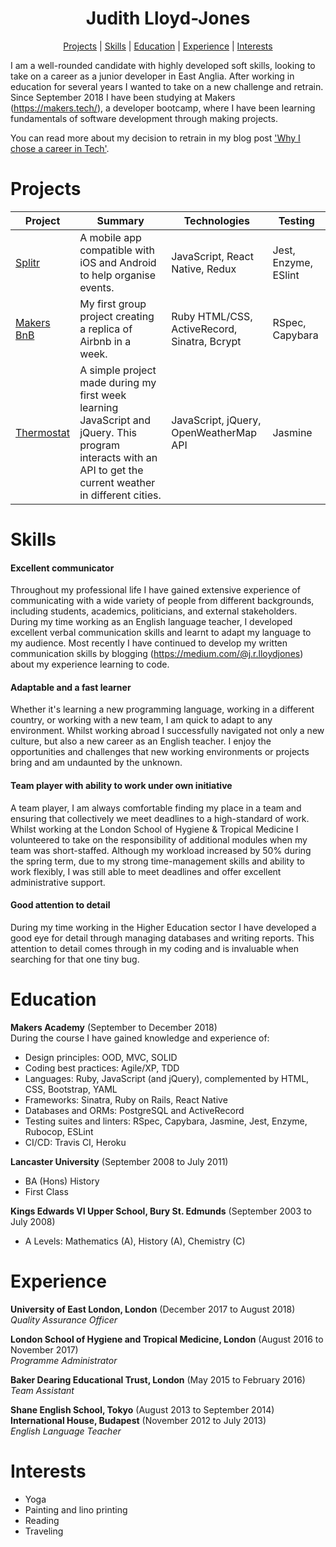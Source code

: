 <h1 align="center"> Judith Lloyd-Jones </h1>
 
<div align="center">
 
[Projects](#projects) | [Skills](#skills) | [Education](#education) | [Experience](#experience) | [Interests](#interests)

</div>

I am a well-rounded candidate with highly developed soft skills, looking to take on a career as a junior developer in East Anglia. After working in education for several years I wanted to take on a new challenge and retrain. Since September 2018 I have been studying at Makers (https://makers.tech/), a developer bootcamp, where I have been learning fundamentals of software development through making projects. 

You can read more about my decision to retrain in my blog post ['Why I chose a career in Tech'](https://medium.com/@j.r.lloydjones/why-i-chose-a-career-in-tech-c33c3a3c28dc). 

# Projects

| Project       | Summary       | Technologies  | Testing |
| ------------- |---------------| --------------|---------|
[Splitr](https://github.com/JL-J/splitr_app) | A mobile app compatible with iOS and Android to help organise events. | JavaScript, React Native, Redux | Jest, Enzyme, ESlint |
[Makers BnB](https://github.com/rbbri/makersbnb) | My first group project creating a replica of Airbnb in a week. | Ruby HTML/CSS, ActiveRecord, Sinatra, Bcrypt | RSpec, Capybara |
[Thermostat](https://github.com/JL-J/Thermostat_interface) | A simple project made during my first week learning JavaScript and jQuery. This program interacts with an API to get the current weather in different cities. | JavaScript, jQuery, OpenWeatherMap API | Jasmine |

# Skills

#### Excellent communicator 

Throughout my professional life I have gained extensive experience of communicating with a wide variety of people from different backgrounds, including students, academics, politicians, and external stakeholders. During my time working as an English language teacher, I developed excellent verbal communication skills and learnt to adapt my language to my audience. Most recently I have continued to develop my written communication skills by blogging (https://medium.com/@j.r.lloydjones) about my experience learning to code.
 
#### Adaptable and a fast learner

Whether it's learning a new programming language, working in a different country, or working with a new team, I am quick to adapt to any environment. Whilst working abroad I successfully navigated not only a new culture, but also a new career as an English teacher. I enjoy the opportunities and challenges that new working environments or projects bring and am undaunted by the unknown. 

#### Team player with ability to work under own initiative 

A team player, I am always comfortable finding my place in a team and ensuring that collectively we meet deadlines to a high-standard of work. Whilst working at the London School of Hygiene & Tropical Medicine I volunteered to take on the responsibility of additional modules when my team was short-staffed. Although my workload increased by 50% during the spring term, due to my strong time-management skills and ability to work flexibly, I was still able to meet deadlines and offer excellent administrative support. 

#### Good attention to detail

During my time working in the Higher Education sector I have developed a good eye for detail through managing databases and writing reports. This attention to detail comes through in my coding and is invaluable when searching for that one tiny bug.

# Education

**Makers Academy** (September to December 2018) </br>
During the course I have gained knowledge and experience of:
- Design principles: OOD, MVC, SOLID
- Coding best practices: Agile/XP, TDD
- Languages: Ruby, JavaScript (and jQuery), complemented by HTML, CSS, Bootstrap, YAML
- Frameworks: Sinatra, Ruby on Rails, React Native
- Databases and ORMs: PostgreSQL and ActiveRecord
- Testing suites and linters: RSpec, Capybara, Jasmine, Jest, Enzyme, Rubocop, ESLint
- CI/CD: Travis CI, Heroku

**Lancaster University** (September 2008 to July 2011)

- BA (Hons) History
- First Class

**Kings Edwards VI Upper School, Bury St. Edmunds** (September 2003 to July 2008)

- A Levels: Mathematics (A), History (A), Chemistry (C)

# Experience

**University of East London, London** (December 2017 to August 2018)    
*Quality Assurance Officer*  

**London School of Hygiene and Tropical Medicine, London** (August 2016 to November 2017)  
*Programme Administrator*  

**Baker Dearing Educational Trust, London** (May 2015 to February 2016)    
*Team Assistant*  

**Shane English School, Tokyo** (August 2013 to September 2014)  
**International House, Budapest** (November 2012 to July 2013)<br/>
*English Language Teacher* 

# Interests

- Yoga
- Painting and lino printing
- Reading
- Traveling
